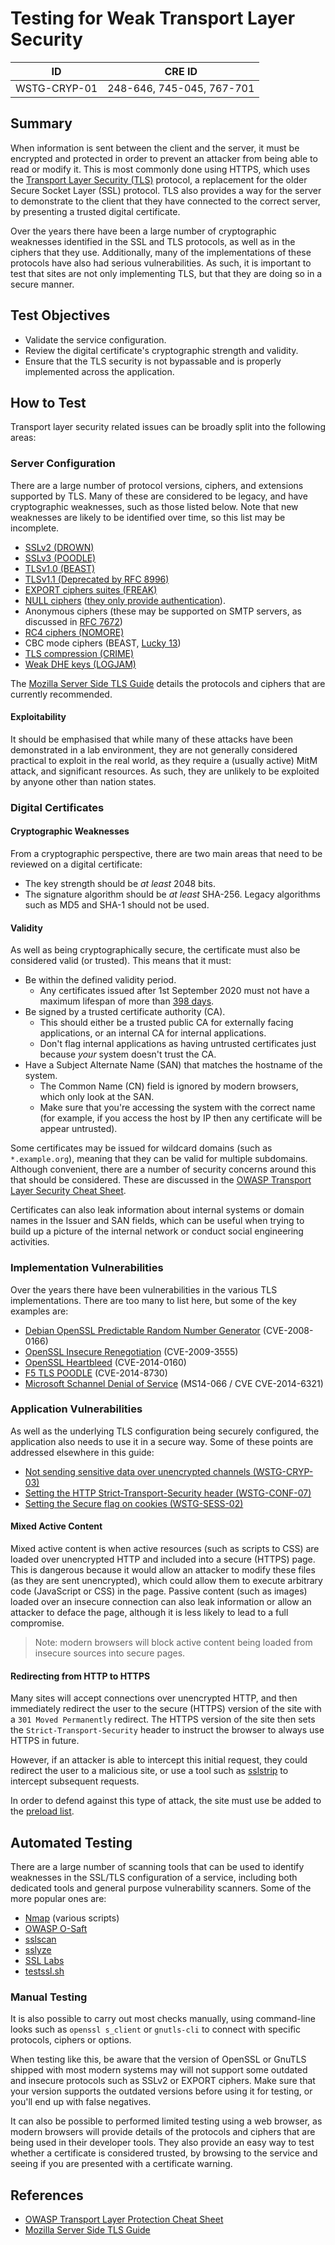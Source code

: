 # Testing for Weak Transport Layer Security

|ID          |CRE ID |
|------------|-------|
|WSTG-CRYP-01|248-646, 745-045, 767-701|

## Summary

When information is sent between the client and the server, it must be encrypted and protected in order to prevent an attacker from being able to read or modify it. This is most commonly done using HTTPS, which uses the [Transport Layer Security (TLS)](https://en.wikipedia.org/wiki/Transport_Layer_Security) protocol, a replacement for the older Secure Socket Layer (SSL) protocol. TLS also provides a way for the server to demonstrate to the client that they have connected to the correct server, by presenting a trusted digital certificate.

Over the years there have been a large number of cryptographic weaknesses identified in the SSL and TLS protocols, as well as in the ciphers that they use. Additionally, many of the implementations of these protocols have also had serious vulnerabilities. As such, it is important to test that sites are not only implementing TLS, but that they are doing so in a secure manner.

## Test Objectives

- Validate the service configuration.
- Review the digital certificate's cryptographic strength and validity.
- Ensure that the TLS security is not bypassable and is properly implemented across the application.

## How to Test

Transport layer security related issues can be broadly split into the following areas:

### Server Configuration

There are a large number of protocol versions, ciphers, and extensions supported by TLS. Many of these are considered to be legacy, and have cryptographic weaknesses, such as those listed below. Note that new weaknesses are likely to be identified over time, so this list may be incomplete.

- [SSLv2 (DROWN)](https://drownattack.com/)
- [SSLv3 (POODLE)](https://en.wikipedia.org/wiki/POODLE)
- [TLSv1.0 (BEAST)](https://www.acunetix.com/blog/web-security-zone/what-is-beast-attack/)
- [TLSv1.1 (Deprecated by RFC 8996)](https://tools.ietf.org/html/rfc8996)
- [EXPORT ciphers suites (FREAK)](https://en.wikipedia.org/wiki/FREAK)
- [NULL ciphers](https://www.rapid7.com/db/vulnerabilities/ssl-null-ciphers) ([they only provide authentication](https://tools.ietf.org/html/rfc4785)).
- Anonymous ciphers (these may be supported on SMTP servers, as discussed in [RFC 7672](https://tools.ietf.org/html/rfc7672#section-8.2))
- [RC4 ciphers (NOMORE)](https://www.rc4nomore.com/)
- CBC mode ciphers (BEAST, [Lucky 13](https://en.wikipedia.org/wiki/Lucky_Thirteen_attack))
- [TLS compression (CRIME)](https://en.wikipedia.org/wiki/CRIME)
- [Weak DHE keys (LOGJAM)](https://weakdh.org/)

The [Mozilla Server Side TLS Guide](https://wiki.mozilla.org/Security/Server_Side_TLS) details the protocols and ciphers that are currently recommended.

#### Exploitability

It should be emphasised that while many of these attacks have been demonstrated in a lab environment, they are not generally considered practical to exploit in the real world, as they require a (usually active) MitM attack, and significant resources. As such, they are unlikely to be exploited by anyone other than nation states.

### Digital Certificates

#### Cryptographic Weaknesses

From a cryptographic perspective, there are two main areas that need to be reviewed on a digital certificate:

- The key strength should be *at least* 2048 bits.
- The signature algorithm should be *at least* SHA-256. Legacy algorithms such as MD5 and SHA-1 should not be used.

#### Validity

As well as being cryptographically secure, the certificate must also be considered valid (or trusted). This means that it must:

- Be within the defined validity period.
    - Any certificates issued after 1st September 2020 must not have a maximum lifespan of more than [398 days](https://blog.mozilla.org/security/2020/07/09/reducing-tls-certificate-lifespans-to-398-days/).
- Be signed by a trusted certificate authority (CA).
    - This should either be a trusted public CA for externally facing applications, or an internal CA for internal applications.
    - Don't flag internal applications as having untrusted certificates just because *your* system doesn't trust the CA.
- Have a Subject Alternate Name (SAN) that matches the hostname of the system.
    - The Common Name (CN) field is ignored by modern browsers, which only look at the SAN.
    - Make sure that you're accessing the system with the correct name (for example, if you access the host by IP then any certificate will be appear untrusted).

Some certificates may be issued for wildcard domains (such as `*.example.org`), meaning that they can be valid for multiple subdomains. Although convenient, there are a number of security concerns around this that should be considered. These are discussed in the [OWASP Transport Layer Security Cheat Sheet](https://cheatsheetseries.owasp.org/cheatsheets/Transport_Layer_Protection_Cheat_Sheet.html#carefully-consider-the-use-of-wildcard-certificates).

Certificates can also leak information about internal systems or domain names in the Issuer and SAN fields, which can be useful when trying to build up a picture of the internal network or conduct social engineering activities.

### Implementation Vulnerabilities

Over the years there have been vulnerabilities in the various TLS implementations. There are too many to list here, but some of the key examples are:

- [Debian OpenSSL Predictable Random Number Generator](https://www.debian.org/security/2008/dsa-1571) (CVE-2008-0166)
- [OpenSSL Insecure Renegotiation](https://www.openssl.org/news/secadv/20091111.txt) (CVE-2009-3555)
- [OpenSSL Heartbleed](https://heartbleed.com) (CVE-2014-0160)
- [F5 TLS POODLE](https://support.f5.com/csp/article/K15882) (CVE-2014-8730)
- [Microsoft Schannel Denial of Service](https://docs.microsoft.com/en-us/security-updates/securitybulletins/2014/ms14-066) (MS14-066 / CVE CVE-2014-6321)

### Application Vulnerabilities

As well as the underlying TLS configuration being securely configured, the application also needs to use it in a secure way. Some of these points are addressed elsewhere in this guide:

- [Not sending sensitive data over unencrypted channels (WSTG-CRYP-03)](03-Testing_for_Sensitive_Information_Sent_via_Unencrypted_Channels.md)
- [Setting the HTTP Strict-Transport-Security header (WSTG-CONF-07)](../02-Configuration_and_Deployment_Management_Testing/07-Test_HTTP_Strict_Transport_Security.md)
- [Setting the Secure flag on cookies (WSTG-SESS-02)](../06-Session_Management_Testing/02-Testing_for_Cookies_Attributes.md)

#### Mixed Active Content

Mixed active content is when active resources (such as scripts to CSS) are loaded over unencrypted HTTP and included into a secure (HTTPS) page. This is dangerous because it would allow an attacker to modify these files (as they are sent unencrypted), which could allow them to execute arbitrary code (JavaScript or CSS) in the page. Passive content (such as images) loaded over an insecure connection can also leak information or allow an attacker to deface the page, although it is less likely to lead to a full compromise.

> Note: modern browsers will block active content being loaded from insecure sources into secure pages.

#### Redirecting from HTTP to HTTPS

Many sites will accept connections over unencrypted HTTP, and then immediately redirect the user to the secure (HTTPS) version of the site with a `301 Moved Permanently` redirect. The HTTPS version of the site then sets the `Strict-Transport-Security` header to instruct the browser to always use HTTPS in future.

However, if an attacker is able to intercept this initial request, they could redirect the user to a malicious site, or use a tool such as [sslstrip](https://github.com/moxie0/sslstrip) to intercept subsequent requests.

In order to defend against this type of attack, the site must use be added to the [preload list](https://hstspreload.org).

## Automated Testing

There are a large number of scanning tools that can be used to identify weaknesses in the SSL/TLS configuration of a service, including both dedicated tools and general purpose vulnerability scanners. Some of the more popular ones are:

- [Nmap](https://nmap.org) (various scripts)
- [OWASP O-Saft](https://owasp.org/www-project-o-saft/)
- [sslscan](https://github.com/rbsec/sslscan)
- [sslyze](https://github.com/nabla-c0d3/sslyze)
- [SSL Labs](https://www.ssllabs.com/ssltest/)
- [testssl.sh](https://github.com/drwetter/testssl.sh)

### Manual Testing

It is also possible to carry out most checks manually, using command-line looks such as `openssl s_client` or `gnutls-cli` to connect with specific protocols, ciphers or options.

When testing like this, be aware that the version of OpenSSL or GnuTLS shipped with most modern systems may will not support some outdated and insecure protocols such as SSLv2 or EXPORT ciphers. Make sure that your version supports the outdated versions before using it for testing, or you'll end up with false negatives.

It can also be possible to performed limited testing using a web browser, as modern browsers will provide details of the protocols and ciphers that are being used in their developer tools. They also provide an easy way to test whether a certificate is considered trusted, by browsing to the service and seeing if you are presented with a certificate warning.

## References

- [OWASP Transport Layer Protection Cheat Sheet](https://cheatsheetseries.owasp.org/cheatsheets/Transport_Layer_Protection_Cheat_Sheet.html)
- [Mozilla Server Side TLS Guide](https://wiki.mozilla.org/Security/Server_Side_TLS)
